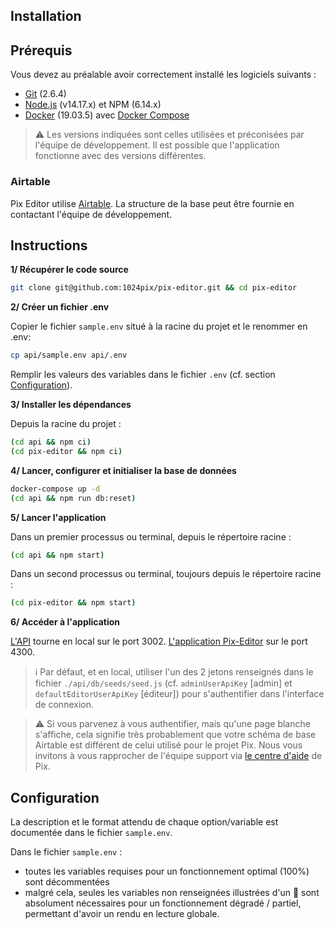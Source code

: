 Installation
------------

## Prérequis

Vous devez au préalable avoir correctement installé les logiciels suivants :

* [Git](http://git-scm.com/) (2.6.4)
* [Node.js](http://nodejs.org/) (v14.17.x) et NPM (6.14.x)
* [Docker](https://docs.docker.com/get-started/) (19.03.5) avec [Docker Compose](https://docs.docker.com/compose/install/)

> ⚠️ Les versions indiquées sont celles utilisées et préconisées par l'équipe de développement. Il est possible que l'application fonctionne avec des versions différentes.

### Airtable

Pix Editor utilise [Airtable](https://airtable.com/). La structure de la base peut être fournie en contactant l'équipe de développement.

## Instructions

**1/ Récupérer le code source**

```bash
git clone git@github.com:1024pix/pix-editor.git && cd pix-editor
```

**2/ Créer un fichier .env**

Copier le fichier `sample.env` situé à la racine du projet et le renommer en .env:
```bash
cp api/sample.env api/.env
```

Remplir les valeurs des variables dans le fichier `.env` (cf. section [Configuration](#configuration)).

**3/ Installer les dépendances**

Depuis la racine du projet :
```bash
(cd api && npm ci)
(cd pix-editor && npm ci)
```

**4/ Lancer, configurer et initialiser la base de données**
```bash
docker-compose up -d
(cd api && npm run db:reset)
```

**5/ Lancer l'application**

Dans un premier processus ou terminal, depuis le répertoire racine :
```bash
(cd api && npm start)
```

Dans un second processus ou terminal, toujours depuis le répertoire racine :
```bash
(cd pix-editor && npm start)
```

**6/ Accéder à l'application**

[L'API](http://localhost:3002) tourne en local sur le port 3002.
[L'application Pix-Editor](http://localhost:4300) sur le port 4300.

> ℹ️ Par défaut, et en local, utiliser l'un des 2 jetons renseignés dans le fichier `./api/db/seeds/seed.js` (cf. `adminUserApiKey` [admin] et `defaultEditorUserApiKey` [éditeur]) pour s'authentifier dans l'interface de connexion.

> ⚠️ Si vous parvenez à vous authentifier, mais qu'une page blanche s'affiche, cela signifie très probablement que votre schéma de base Airtable est différent de celui utilisé pour le projet Pix. Nous vous invitons à vous rapprocher de l'équipe support via [le centre d'aide](support.pix.fr) de Pix.

## Configuration

La description et le format attendu de chaque option/variable est documentée dans le fichier `sample.env`.

Dans le fichier `sample.env` :
- toutes les variables requises pour un fonctionnement optimal (100%) sont décommentées
- malgré cela, seules les variables non renseignées illustrées d'un 🔴 sont absolument nécessaires pour un fonctionnement dégradé / partiel, permettant d'avoir un rendu en lecture globale.
